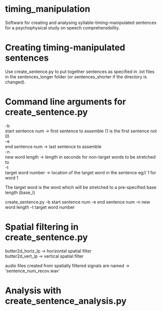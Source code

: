 # timing_manipulation
Software for creating and analysing syllable-timing-manipulated sentences for a psychophysical study on speech comprehensibility.

# Creating timing-manipulated sentences
Use create_sentence.py to put together sentences as specified in .txt files in the sentences_longer folder (or sentences_shorter if the directory is changed).

# Command line arguments for create_sentence.py

-b <br />
start sentence num  -> first sentence to assemble (1 is the first sentence not 0) <br />
-e <br />
end sentence num    -> last sentence to assemble <br />
-n <br />
new word length     -> length in seconds for non-target words to be stretched to <br />
-t <br />
target word number  -> location of the target word in the sentence eg// 1 for word 1 <br />

The target word is the word which will be stretched to a pre-specified base length (base_l) <br />

create_sentence.py -b start sentence num -e end sentence num -n new word length -t target word number

# Spatial filtering in create_sentence.py

butter2d_horiz_lp -> horizontal spatial filter <br />
butter2d_vert_lp  -> vertical spatial filter <br />

audio files created from spatially filtered signals are named -> 'sentence_num_recov.wav'

# Analysis with create_sentence_analysis.py

